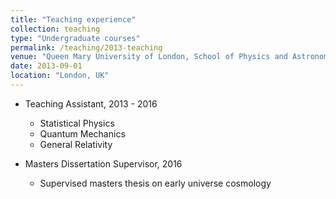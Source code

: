 ```yaml
---
title: "Teaching experience"
collection: teaching
type: "Undergraduate courses"
permalink: /teaching/2013-teaching
venue: "Queen Mary University of London, School of Physics and Astronomy"
date: 2013-09-01
location: "London, UK"
---
```


* Teaching Assistant, 2013 - 2016
  * Statistical Physics
  * Quantum Mechanics
  * General Relativity

* Masters Dissertation Supervisor, 2016
    * Supervised masters thesis on early universe cosmology
